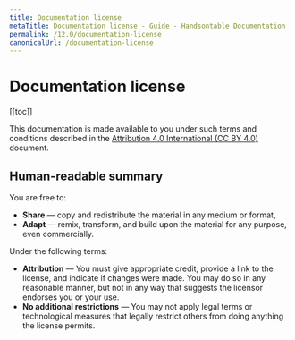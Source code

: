 ```yaml
---
title: Documentation license
metaTitle: Documentation license - Guide - Handsontable Documentation
permalink: /12.0/documentation-license
canonicalUrl: /documentation-license
---
```


# Documentation license

[[toc]]

This documentation is made available to you under such terms and conditions described in the [Attribution 4.0 International (CC BY 4.0)](https://creativecommons.org/licenses/by/4.0) document.

## Human-readable summary

You are free to:

- **Share** — copy and redistribute the material in any medium or format,
- **Adapt** — remix, transform, and build upon the material for any purpose, even commercially.

Under the following terms:

- **Attribution** — You must give appropriate credit, provide a link to the license, and indicate if changes were made. You may do so in any reasonable manner, but not in any way that suggests the licensor endorses you or your use.
- **No additional restrictions** — You may not apply legal terms or technological measures that legally restrict others from doing anything the license permits.
